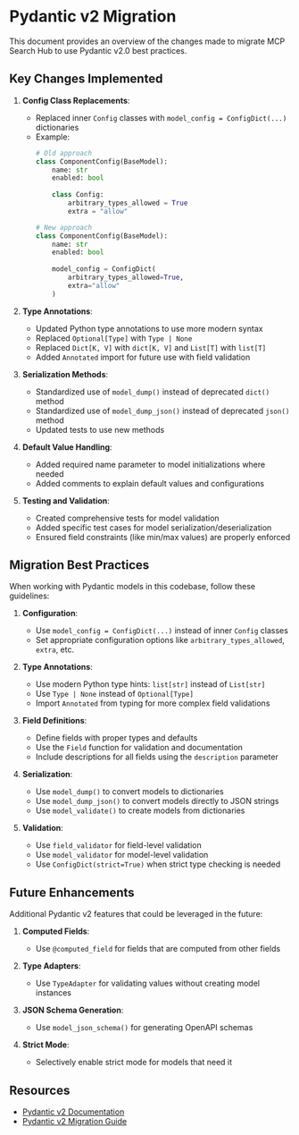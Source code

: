 # Pydantic v2 Migration

This document provides an overview of the changes made to migrate MCP Search Hub to use Pydantic v2.0 best practices.

## Key Changes Implemented

1. **Config Class Replacements**: 
   - Replaced inner `Config` classes with `model_config = ConfigDict(...)` dictionaries
   - Example:
     ```python
     # Old approach
     class ComponentConfig(BaseModel):
         name: str
         enabled: bool
         
         class Config:
             arbitrary_types_allowed = True
             extra = "allow"
     
     # New approach
     class ComponentConfig(BaseModel):
         name: str
         enabled: bool
         
         model_config = ConfigDict(
             arbitrary_types_allowed=True,
             extra="allow"
         )
     ```

2. **Type Annotations**:
   - Updated Python type annotations to use more modern syntax
   - Replaced `Optional[Type]` with `Type | None`
   - Replaced `Dict[K, V]` with `dict[K, V]` and `List[T]` with `list[T]`
   - Added `Annotated` import for future use with field validation

3. **Serialization Methods**:
   - Standardized use of `model_dump()` instead of deprecated `dict()` method
   - Standardized use of `model_dump_json()` instead of deprecated `json()` method
   - Updated tests to use new methods

4. **Default Value Handling**:
   - Added required name parameter to model initializations where needed
   - Added comments to explain default values and configurations

5. **Testing and Validation**:
   - Created comprehensive tests for model validation
   - Added specific test cases for model serialization/deserialization
   - Ensured field constraints (like min/max values) are properly enforced

## Migration Best Practices

When working with Pydantic models in this codebase, follow these guidelines:

1. **Configuration**:
   - Use `model_config = ConfigDict(...)` instead of inner `Config` classes
   - Set appropriate configuration options like `arbitrary_types_allowed`, `extra`, etc.

2. **Type Annotations**:
   - Use modern Python type hints: `list[str]` instead of `List[str]`
   - Use `Type | None` instead of `Optional[Type]`
   - Import `Annotated` from typing for more complex field validations

3. **Field Definitions**:
   - Define fields with proper types and defaults
   - Use the `Field` function for validation and documentation
   - Include descriptions for all fields using the `description` parameter

4. **Serialization**:
   - Use `model_dump()` to convert models to dictionaries
   - Use `model_dump_json()` to convert models directly to JSON strings
   - Use `model_validate()` to create models from dictionaries

5. **Validation**:
   - Use `field_validator` for field-level validation
   - Use `model_validator` for model-level validation
   - Use `ConfigDict(strict=True)` when strict type checking is needed

## Future Enhancements

Additional Pydantic v2 features that could be leveraged in the future:

1. **Computed Fields**:
   - Use `@computed_field` for fields that are computed from other fields

2. **Type Adapters**:
   - Use `TypeAdapter` for validating values without creating model instances

3. **JSON Schema Generation**:
   - Use `model_json_schema()` for generating OpenAPI schemas

4. **Strict Mode**:
   - Selectively enable strict mode for models that need it

## Resources

- [Pydantic v2 Documentation](https://docs.pydantic.dev/latest/)
- [Pydantic v2 Migration Guide](https://docs.pydantic.dev/latest/migration/)
